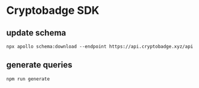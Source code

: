 # Cryptobadge SDK

## update schema

```
npx apollo schema:download --endpoint https://api.cryptobadge.xyz/api
```

## generate queries

```
npm run generate
```

